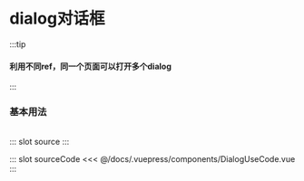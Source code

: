 # dialog对话框

:::tip
#### 利用不同ref，同一个页面可以打开多个dialog
:::

### 基本用法
<br/>

<demo-block>
::: slot source
<DialogUseCode />
:::

::: slot sourceCode
<<< @/docs/.vuepress/components/DialogUseCode.vue
:::

</demo-block>
